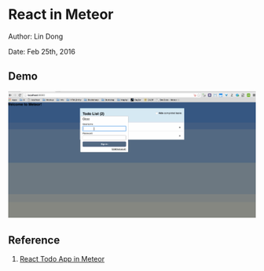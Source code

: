 # React in Meteor

Author: Lin Dong

Date: Feb 25th, 2016

## Demo

![](./screenshots/react_meteor_todos.gif)

## Reference
1. [React Todo App in Meteor](https://www.meteor.com/tutorials/react/creating-an-app)